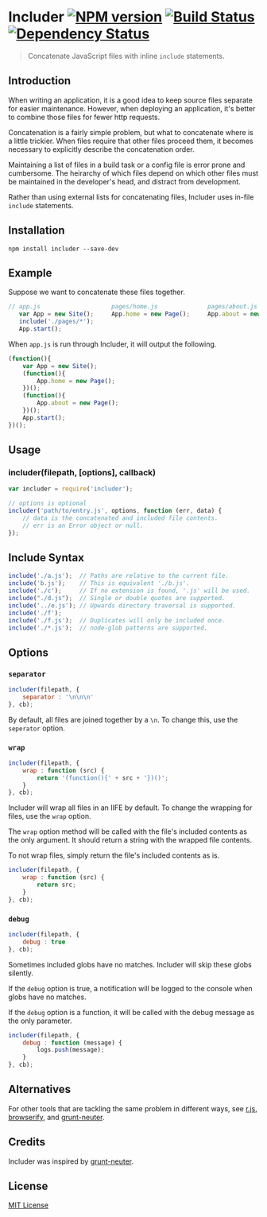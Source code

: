 # Includer [![NPM version][npm-image]][npm-url] [![Build Status][travis-image]][travis-url] [![Dependency Status][depstat-image]][depstat-url]

> Concatenate JavaScript files with inline `include` statements.

## Introduction

When writing an application, it is a good idea to keep source files separate for easier maintenance. However, when deploying an application, it's better to combine those files for fewer http requests.

Concatenation is a fairly simple problem, but what to concatenate where is a little trickier. When files require that other files proceed them, it becomes necessary to explicitly describe the concatenation order.

Maintaining a list of files in a build task or a config file is error prone and cumbersome. The heirarchy of which files depend on which other files must be maintained in the developer's head, and distract from development.

Rather than using external lists for concatenating files, Includer uses in-file `include` statements.

## Installation

```
npm install includer --save-dev
```

## Example

Suppose we want to concatenate these files together.

```js
// app.js                    pages/home.js              pages/about.js
   var App = new Site();     App.home = new Page();     App.about = new Page();
   include('./pages/*');
   App.start();
```

When `app.js` is run through Includer, it will output the following.

```js
(function(){
	var App = new Site();
	(function(){
		App.home = new Page();
	})();
	(function(){
		App.about = new Page();
	})();
	App.start();
})();
```

## Usage

### includer(filepath, [options], callback)

```js
var includer = require('includer');

// options is optional
includer('path/to/entry.js', options, function (err, data) {
	// data is the concatenated and included file contents.
	// err is an Error object or null.
});
```

## Include Syntax

```js
include('./a.js');  // Paths are relative to the current file.
include('b.js');    // This is equivalent './b.js'.
include('./c');     // If no extension is found, '.js' will be used.
include("./d.js");  // Single or double quotes are supported.
include('../e.js'); // Upwards directory traversal is supported.
include('./f');
include('./f.js');  // Duplicates will only be included once.
include('./*.js');  // node-glob patterns are supported.
```

## Options

### `separator`

```js
includer(filepath, {
	separator : '\n\n\n'
}, cb);
```

By default, all files are joined together by a `\n`. To change this, use the `seperator` option.

### `wrap`

```js
includer(filepath, {
	wrap : function (src) {
		return '(function(){' + src + '})()';
	}
}, cb);
```

Includer will wrap all files in an IIFE by default. To change the wrapping for files, use the `wrap` option.

The `wrap` option method will be called with the file's included contents as the only argument. It should return a string with the wrapped file contents.

To not wrap files, simply return the file's included contents as is.

```js
includer(filepath, {
	wrap : function (src) {
		return src;
	}
}, cb);
```

### `debug`

```js
includer(filepath, {
	debug : true
}, cb);
```

Sometimes included globs have no matches. Includer will skip these globs silently.

If the `debug` option is true, a notification will be logged to the console when globs have no matches.

If the `debug` option is a function, it will be called with the debug message as the only parameter.

```js
includer(filepath, {
	debug : function (message) {
		logs.push(message);
	}
}, cb);
```

## Alternatives

For other tools that are tackling the same problem in different ways, see [r.js](http://requirejs.org/docs/optimization.html), [browserify](http://browserify.org/), and [grunt-neuter](https://github.com/trek/grunt-neuter).

## Credits

Includer was inspired by [grunt-neuter](https://github.com/trek/grunt-neuter).

## License

[MIT License](LICENSE)

[npm-url]: https://npmjs.org/package/includer
[npm-image]: https://badge.fury.io/js/includer.png

[travis-url]: http://travis-ci.org/timrwood/includer
[travis-image]: https://secure.travis-ci.org/timrwood/includer.png?branch=master

[depstat-url]: https://david-dm.org/timrwood/includer
[depstat-image]: https://david-dm.org/timrwood/includer.png
